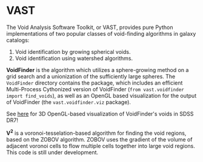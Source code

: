 # VAST

The Void Analysis Software Toolkit, or VAST, provides pure Python implementations of two popular classes of void-finding algorithms in galaxy catalogs:

1. Void identification by growing spherical voids.
1. Void identification using watershed algorithms.

**VoidFinder** is the algorithm which utilizes a sphere-growing method on a grid search and a unionization of the sufficiently large spheres.  The `VoidFinder` directory contains the package, which includes an efficient Multi-Process Cythonized version of VoidFinder (`from vast.voidfinder import find_voids`), as well as an OpenGL based visualization for the output of VoidFinder (the `vast.voidfinder.viz` package).

See [here](https://www.youtube.com/playlist?list=PLCZohAzuOVRK4itOBDQNFMl3w2uvox16a) for 3D OpenGL-based visualization of VoidFinder's voids in SDSS DR7!

**V<sup>2</sup>** is a voronoi-tesselation-based algorithm for finding the void regions, based on the ZOBOV algorithm.  ZOBOV uses the gradient of the volume of adjacent voronoi cells to flow multiple cells together into large void regions.  This code is still under development.

